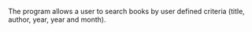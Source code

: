 The program allows a user to search books by user defined criteria (title, author, year, year and month). 
